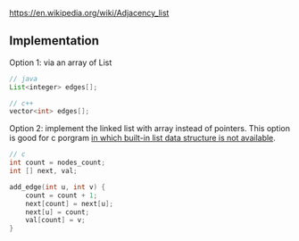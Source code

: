https://en.wikipedia.org/wiki/Adjacency_list

## Implementation

Option 1: via an array of List

```java
// java
List<integer> edges[];
```
```c++
// c++
vector<int> edges[];
```

Option 2: implement the linked list with array instead of pointers. This option is good for c porgram [in which built-in list data structure is not available](https://stackoverflow.com/a/14001669).
```c
// c
int count = nodes_count;
int [] next, val;

add_edge(int u, int v) {
	count = count + 1;
	next[count] = next[u];
	next[u] = count;
	val[count] = v;
}
```
